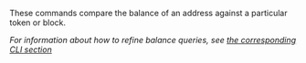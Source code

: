 These commands compare the balance of an address against a particular token or block.

_For information about how to refine balance queries, see
[the corresponding CLI section](/docs/chifra/chainstate/)_
